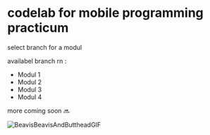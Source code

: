 # codelab for mobile programming practicum

select branch for a modul

availabel branch rn :

- Modul 1
- Modul 2
- Modul 3
- Modul 4
 
more coming soon 🔜

![BeavisBeavisAndButtheadGIF](https://github.com/user-attachments/assets/e1611a02-16fb-49d5-bb97-dc11ece774ce)
